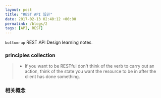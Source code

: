 ```yaml
---
layout: post
title: "REST API 设计"
date: 2017-02-13 02:40:12 +00:00
permalink: /blogs/2
tags: [API, REST]
---
```

`bottom-up` REST API Design learning notes.

### principles collection

> - If you want to be RESTful don't think of the verb to carry out an action, think of the state you want the resource to be in after the client has done something.

### 相关概念